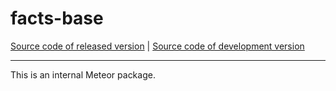 # facts-base
[Source code of released version](https://github.com/meteor/meteor/tree/master/packages/facts-ui) | [Source code of development version](https://github.com/meteor/meteor/tree/devel/packages/facts-ui)
***

This is an internal Meteor package.
